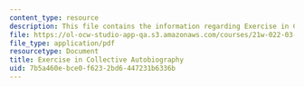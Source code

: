 ```yaml
---
content_type: resource
description: This file contains the information regarding Exercise in Collective Autobiography.
file: https://ol-ocw-studio-app-qa.s3.amazonaws.com/courses/21w-022-03-writing-and-experience-reading-and-writing-autobiography-spring-2014/7b5a460ebce0f6232bd6447231b6336b_MIT21W_022_03S14_0401_ic.pdf
file_type: application/pdf
resourcetype: Document
title: Exercise in Collective Autobiography
uid: 7b5a460e-bce0-f623-2bd6-447231b6336b
---
```

